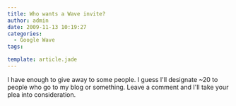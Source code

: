 ```yaml
---
title: Who wants a Wave invite?
author: admin
date: 2009-11-13 10:19:27
categories:
  - Google Wave
tags: 

template: article.jade
---
```


I have enough to give away to some people. I guess I'll designate ~20 to people who go to my blog or something. Leave a comment and I'll take your plea into consideration.

